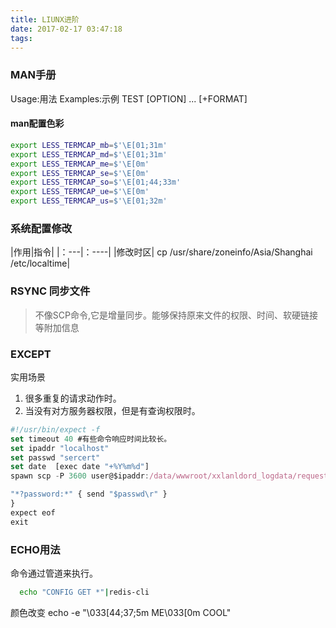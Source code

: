 ```yaml
---
title: LIUNX进阶
date: 2017-02-17 03:47:18
tags:
---
```


### MAN手册

Usage:用法
Examples:示例
TEST [OPTION] ... [+FORMAT]

#### man配置色彩
```bash
export LESS_TERMCAP_mb=$'\E[01;31m'
export LESS_TERMCAP_md=$'\E[01;31m'
export LESS_TERMCAP_me=$'\E[0m'
export LESS_TERMCAP_se=$'\E[0m'
export LESS_TERMCAP_so=$'\E[01;44;33m'
export LESS_TERMCAP_ue=$'\E[0m'
export LESS_TERMCAP_us=$'\E[01;32m'
```



### 系统配置修改
|作用|指令|
|：---|：----|
|修改时区| cp /usr/share/zoneinfo/Asia/Shanghai /etc/localtime|

### RSYNC 同步文件 

>不像SCP命令,它是增量同步。能够保持原来文件的权限、时间、软硬链接等附加信息


### EXCEPT
实用场景
1. 很多重复的请求动作时。
1. 当没有对方服务器权限，但是有查询权限时。
```js
#!/usr/bin/expect -f 
set timeout 40 #有些命令响应时间比较长。
set ipaddr "localhost"
set passwd "sercert"
set date  [exec date "+%Y%m%d"]
spawn scp -P 3600 user@$ipaddr:/data/wwwroot/xxlanldord_logdata/requestlog/detail$date /var/local/logalot/logs/innernet

"*?password:*" { send "$passwd\r" }
}
expect eof
exit
```

### ECHO用法
命令通过管道来执行。
```bash
  echo "CONFIG GET *"|redis-cli
```
颜色改变
echo -e "\033[44;37;5m ME\033[0m COOL" 